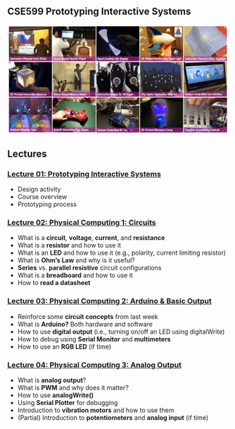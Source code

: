 ## CSE599 Prototyping Interactive Systems
![Example assignments and projects from previous incarnations of this course: CMSC838f at UMD](https://github.com/jonfroehlich/CSE599Sp2019/blob/master/docs/ExampleAssignmentsAndProjects.jpg "Example assignments and projects")

## Lectures
### [Lecture 01: Prototyping Interactive Systems](https://github.com/jonfroehlich/CSE599Sp2019/blob/master/Lectures/CSE599_L01-PrototypingInteractiveSystems.pdf)
- Design activity
- Course overview
- Prototyping process

### [Lecture 02: Physical Computing 1: Circuits](https://github.com/jonfroehlich/CSE599Sp2019/blob/master/Lectures/CSE599_L02-PhysicalComputing1-Circuits.pdf)
- What is a **circuit**, **voltage**, **current**, and **resistance**
- What is a **resistor** and how to use it
- What is an **LED** and how to use it (e.g., polarity, current limiting resistor) 
- What is **Ohm’s Law** and why is it useful?
- **Series** vs. **parallel resistive** circuit configurations
- What is a **breadboard** and how to use it
- How to **read a datasheet**

### [Lecture 03: Physical Computing 2: Arduino & Basic Output](https://github.com/jonfroehlich/CSE599Sp2019/blob/master/Lectures/CSE599_L03-PhysicalComputing2-ArduinoAndOutput.pdf)
- Reinforce some **circuit concepts** from last week
- What is **Arduino?** Both hardware and software
- How to use **digital output** (i.e., turning on/off an LED using digitalWrite) 
- How to debug using **Serial Monitor** and **multimeters**
- How to use an **RGB LED** (if time)

### [Lecture 04: Physical Computing 3: Analog Output](https://github.com/jonfroehlich/CSE599Sp2019/blob/master/Lectures/CSE599_L04-PhysicalComputing3-AnalogOutput.pdf)
- What is **analog output**?
- What is **PWM** and why does it matter?
- How to use **analogWrite()**
- Using **Serial Plotter** for debugging
- Introduction to **vibration motors** and how to use them
- (Partial) Introduction to **potentiometers** and **analog input** (if time)
